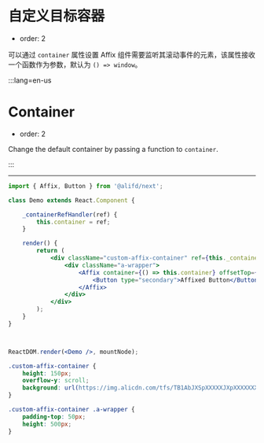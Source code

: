 # 自定义目标容器

- order: 2

可以通过 `container` 属性设置 Affix 组件需要监听其滚动事件的元素，该属性接收一个函数作为参数，默认为 `() => window`。

:::lang=en-us
# Container

- order: 2

Change the default container by passing a function to `container`.

:::

---

````jsx
import { Affix, Button } from '@alifd/next';

class Demo extends React.Component {

    _containerRefHandler(ref) {
        this.container = ref;
    }

    render() {
        return (
            <div className="custom-affix-container" ref={this._containerRefHandler.bind(this)}>
                <div className="a-wrapper">
                    <Affix container={() => this.container} offsetTop={0}>
                        <Button type="secondary">Affixed Button</Button>
                    </Affix>
                </div>
            </div>
        );
    }
}



ReactDOM.render(<Demo />, mountNode);
````

````css
.custom-affix-container {
    height: 150px;
    overflow-y: scroll;
    background: url(https://img.alicdn.com/tfs/TB1AbJXSpXXXXXJXpXXXXXXXXXX-32-32.jpg) repeat 50% 50%;
}

.custom-affix-container .a-wrapper {
    padding-top: 50px;
    height: 500px;
}
````
